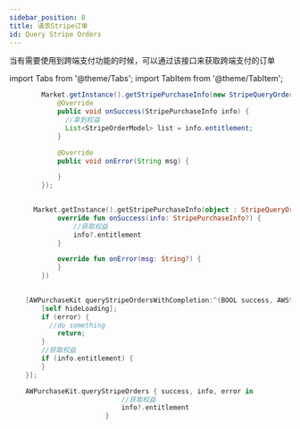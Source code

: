 ```yaml
---
sidebar_position: 8
title: 请求Stripe订单
id: Query Stripe Orders
---
```


当有需要使用到跨端支付功能的时候，可以通过该接口来获取跨端支付的订单

 
import Tabs from '@theme/Tabs';
import TabItem from '@theme/TabItem';

<Tabs>
  <TabItem value="Java" label="Java" default>

```Java
        Market.getInstance().getStripePurchaseInfo(new StripeQueryOrderListener() {
            @Override
            public void onSuccess(StripePurchaseInfo info) {
              //拿到权益
              List<StripeOrderModel> list = info.entitlement;
            }

            @Override
            public void onError(String msg) {

            }
        });
```
  </TabItem>
  <TabItem value="Kotlin" label="Kotlin">

```Kotlin
      
      Market.getInstance().getStripePurchaseInfo(object : StripeQueryOrderListener{
            override fun onSuccess(info: StripePurchaseInfo?) {
                //获取权益
                info?.entitlement
            }

            override fun onError(msg: String?) {
            }
        })
      
```
  </TabItem>
  <TabItem value="Objective-C" label="Objective-C">

```Objective-C 
    [AWPurchaseKit queryStripeOrdersWithCompletion:^(BOOL success, AWStripePurchaseInfo * _Nullable info, AWError * _Nullable error) {
        [self hideLoading];
        if (error) {
          //do something
            return;
        }
        //获取权益
        if (info.entitlement) {
        }
    }];
```
  </TabItem>
  <TabItem value="Swift" label="Swift">

```Swift
    AWPurchaseKit.queryStripeOrders { success, info, error in
                            //获取权益
                            info?.entitlement
                        }
```
  </TabItem>
</Tabs>